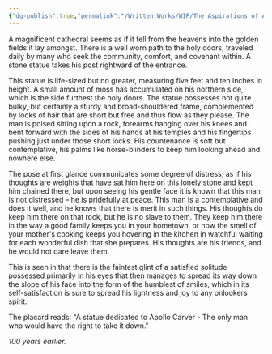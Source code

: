 ```yaml
---
{"dg-publish":true,"permalink":"/Written Works/WIP/The Aspirations of Apollo Carver/2025-AoAC/"}
---
```


A magnificent cathedral seems as if it fell from the heavens into the golden fields it lay amongst. There is a well worn path to the holy doors, traveled daily by many who seek the community, comfort, and covenant within. A stone statue takes his post rightward of the entrance. 

This statue is life-sized but no greater, measuring five feet and ten inches in height. A small amount of moss has accumulated on his northern side, which is the side furthest the holy doors. The statue  possesses not quite bulky, but certainly a sturdy and broad-shouldered frame, complemented by locks of hair that are short but free and thus flow as they please. The man is poised sitting upon a rock, forearms hanging over his knees and bent forward with the sides of his hands at his temples and his fingertips pushing just under those short locks. His countenance is soft but contemplative, his palms like horse-blinders to keep him looking ahead and nowhere else.

The pose at first glance communicates some degree of distress, as if his thoughts are weights that have sat him here on this lonely stone and kept him chained there, but upon seeing his gentle face it is known that this man is not distressed – he is pridefully at peace. This man is a contemplative and does it well, and he knows that there is merit in such things. His thoughts do keep him there on that rock, but he is no slave to them. They keep him there in the way a good family keeps you in your hometown, or how the smell of your mother's cooking keeps you hovering in the kitchen in watchful waiting for each wonderful dish that she prepares. His thoughts are his friends, and he would not dare leave them.

This is seen in that there is the faintest glint of a satisfied solitude possessed primarily in his eyes that then manages to spread its way down the slope of his face into the form of the humblest of smiles, which in its self-satisfaction is sure to spread his lightness and joy to any onlookers spirit.

The placard reads: 
"A statue dedicated to Apollo Carver -
The only man who would have the right to take it down."

*100 years earlier.*

